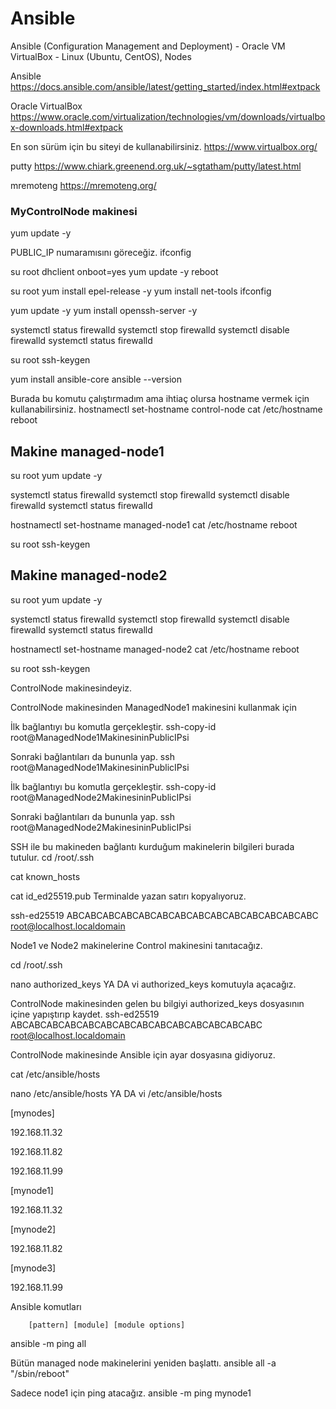 # Ansible
 Ansible (Configuration Management and Deployment) - Oracle VM VirtualBox - Linux (Ubuntu, CentOS), Nodes


Ansible
https://docs.ansible.com/ansible/latest/getting_started/index.html#extpack



Oracle VirtualBox
https://www.oracle.com/virtualization/technologies/vm/downloads/virtualbox-downloads.html#extpack

En son sürüm için bu siteyi de kullanabilirsiniz.
https://www.virtualbox.org/



putty
https://www.chiark.greenend.org.uk/~sgtatham/putty/latest.html

mremoteng
https://mremoteng.org/


### MyControlNode makinesi
yum update -y 



PUBLIC_IP numaramısını göreceğiz.
ifconfig

su root
dhclient
onboot=yes
yum update -y 
reboot

su root
yum install epel-release -y
yum install net-tools 
ifconfig



yum update -y 
yum install openssh-server -y

systemctl status firewalld
systemctl stop firewalld
systemctl disable firewalld
systemctl status firewalld

su root
ssh-keygen

yum install ansible-core
ansible --version


Burada bu komutu çalıştırmadım ama ihtiaç olursa hostname vermek için kullanabilirsiniz.
hostnamectl set-hostname control-node
cat /etc/hostname
reboot


## Makine managed-node1
su root
yum update -y 

systemctl status firewalld
systemctl stop firewalld
systemctl disable firewalld
systemctl status firewalld

hostnamectl set-hostname managed-node1
cat /etc/hostname
reboot


su root
ssh-keygen



## Makine managed-node2
su root
yum update -y 

systemctl status firewalld
systemctl stop firewalld
systemctl disable firewalld
systemctl status firewalld

hostnamectl set-hostname managed-node2
cat /etc/hostname
reboot


su root
ssh-keygen




ControlNode makinesindeyiz.

ControlNode makinesinden ManagedNode1 makinesini kullanmak için 

İlk bağlantıyı bu komutla gerçekleştir.
ssh-copy-id root@ManagedNode1MakinesininPublicIPsi


Sonraki bağlantıları da bununla yap.
ssh         root@ManagedNode1MakinesininPublicIPsi





İlk bağlantıyı bu komutla gerçekleştir.
ssh-copy-id root@ManagedNode2MakinesininPublicIPsi


Sonraki bağlantıları da bununla yap.
ssh         root@ManagedNode2MakinesininPublicIPsi




SSH ile bu makineden bağlantı kurduğum makinelerin bilgileri burada tutulur.
cd /root/.ssh

cat known_hosts

cat id_ed25519.pub
Terminalde yazan satırı kopyalıyoruz.

ssh-ed25519 ABCABCABCABCABCABCABCABCABCABCABCABCABCABC root@localhost.localdomain



Node1 ve Node2 makinelerine Control makinesini tanıtacağız.

cd /root/.ssh

nano authorized_keys  YA DA    vi authorized_keys  komutuyla açacağız.

ControlNode makinesinden gelen bu bilgiyi authorized_keys dosyasının içine yapıştırıp kaydet.
ssh-ed25519 ABCABCABCABCABCABCABCABCABCABCABCABCABCABC root@localhost.localdomain




ControlNode makinesinde Ansible için ayar dosyasına gidiyoruz.

cat /etc/ansible/hosts

nano /etc/ansible/hosts   YA DA    vi /etc/ansible/hosts  



[mynodes]

192.168.11.32

192.168.11.82

192.168.11.99


[mynode1]

192.168.11.32


[mynode2]

192.168.11.82


[mynode3]

192.168.11.99



Ansible komutları

        [pattern] [module] [module options]
ansible            -m        ping all


Bütün managed node makinelerini yeniden başlattı. 
ansible all -a "/sbin/reboot"


Sadece node1 için ping atacağız.
ansible            -m        ping    mynode1


